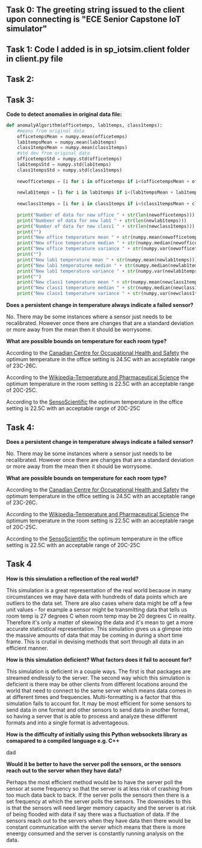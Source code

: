 ## Task 0: The greeting string issued to the client upon connecting is "ECE Senior Capstone IoT simulator"
## Task 1: Code I added is in sp_iotsim.client folder in client.py file
## Task 2: 
## Task 3: 
**Code to detect anomalies in original data file:**
```python 
def anomalyAlgorithm(officetemps, lab1temps, class1temps):
    #means from original data
    officetempsMean = numpy.mean(officetemps)
    lab1tempsMean = numpy.mean(lab1temps)
    class1tempsMean = numpy.mean(class1temps)
    #std dev from original data
    officetempsStd = numpy.std(officetemps)
    lab1tempsStd = numpy.std(lab1temps)
    class1tempsStd = numpy.std(class1temps)
    
    newofficetemps = [i for i in officetemps if i<(officetempsMean + officetempsStd)  and i>(officetempsMean - officetempsStd)]
    
    newlab1temps = [i for i in lab1temps if i<(lab1tempsMean + lab1tempsStd) and i>(lab1tempsMean - lab1tempsStd)]
    
    newclass1temps = [i for i in class1temps if i<(class1tempsMean + class1tempsStd) and i>(class1tempsMean - class1tempsStd)]
    
    print("Number of data for new office " + str(len(newofficetemps)))
    print("Numbeer of data for new lab1 " + str(len(newlab1temps)))
    print("Number of data for new class1 " + str(len(newclass1temps)))
    print("")
    print("New office temperature mean " + str(numpy.mean(newofficetemps)))
    print("New office temperature median " + str(numpy.median(newofficetemps)))
    print("New office temperature variance " + str(numpy.var(newofficetemps)))
    print("")
    print("New lab1 temperature mean " + str(numpy.mean(newlab1temps)))
    print("New lab1 temperaturee median " + str(numpy.median(newlab1temps)))
    print("New lab1 temperature variance " + str(numpy.var(newlab1temps)))
    print("")
    print("New class1 temperature mean " + str(numpy.mean(newclass1temps)))
    print("New class1 temperature median " + str(numpy.median(newclass1temps)))
    print("New class1 temperature variance " + str(numpy.var(newclass1temps)))
``` 
**Does a persistent change in temperature always indicate a failed sensor?**

No. There may be some instances where a sensor just needs to be recalibrated. However once there are changes that are a 
standard deviation or more away from the mean then it should be worrysome. 

**What are possible bounds on temperature for each room type?** 

According to the [Canadian Centre for Occupational Health and Safety](https://www.ccohs.ca/oshanswers/phys_agents/thermal_comfort.html#:~:text=Recommendations%20provided%20by%20CSA%20Z412,of%2020%2D23.5%C2%B0C) the optimum temperature in the office setting is 24.5C with an acceptable range of 23C-26C. 

According to the [Wikipedia-Temperature and Pharmaceutical Science](https://en.wikipedia.org/wiki/Talk%3ARoom_temperature#:~:text=20%C2%B0C%20to%2025,listed%20on%20many%20pharmaceutical%20products.) the optimum temperature in the room setting is 22.5C with an acceptable range of 20C-25C.

According to the [SensoScientific](https://www.sensoscientific.com/blog-maintain-laboratory-temperature-humidity/#:~:text=In%20the%20United%20States%2C%20the,Other%20standards%20exist.) the optimum temperature in the office setting is 22.5C with an acceptable range of 20C-25C
## Task 4: 
**Does a persistent change in temperature always indicate a failed sensor?**

No. There may be some instances where a sensor just needs to be recalibrated. However once there are changes that are a 
standard deviation or more away from the mean then it should be worrysome. 

**What are possible bounds on temperature for each room type?** 

According to the [Canadian Centre for Occupational Health and Safety](https://www.ccohs.ca/oshanswers/phys_agents/thermal_comfort.html#:~:text=Recommendations%20provided%20by%20CSA%20Z412,of%2020%2D23.5%C2%B0C) the optimum temperature in the office setting is 24.5C with an acceptable range of 23C-26C. 

According to the [Wikipedia-Temperature and Pharmaceutical Science](https://en.wikipedia.org/wiki/Talk%3ARoom_temperature#:~:text=20%C2%B0C%20to%2025,listed%20on%20many%20pharmaceutical%20products.) the optimum temperature in the room setting is 22.5C with an acceptable range of 20C-25C.

According to the [SensoScientific](https://www.sensoscientific.com/blog-maintain-laboratory-temperature-humidity/#:~:text=In%20the%20United%20States%2C%20the,Other%20standards%20exist.) the optimum temperature in the office setting is 22.5C with an acceptable range of 20C-25C


## Task 4
**How is this simulation a reflection of the real world?**

This simulation is a great representation of the real world because in many circumstances we may have data with hundreds of data points which are outliers to the data set. There are also cases where data might be off a few unit values - for example a sensor might be transmitting data that tells us room temp is 27 degrees C when room temp may be 20 degrees C in reality. Therefore it's only a matter of skewing the data and it's mean to get a more accurate staticstical representation. This simulation gives us a glimpse into the massive amounts of data that may be coming in during a short time frame. This is crutial in devising methods that sort through all data in an efficient manner. 

**How is this simulation deficient? What factors does it fail to account for?**

This simulation is deficient in a couple ways. The first is that packages are streamed endlessly to the server. The second way which this simulation is deficient is there may be other clients from different locations around the world that need to connect to the same server which means data comes in at different times and frequencies. Multi-formatting is a factor that this simulation fails to account for. It may be most efficient for some sensors to send data in one format and other sensors to send data in another format, so having a server that is able to process and analyze these different formats and into a single format is adventageous. 

**How is the difficulty of initially using this Python websockets library as comapared to a compiled language e.g. C++**

dad

**Would it be better to have the server poll the sensors, or the sensors reach out to the server when they have data?**

Perhaps the most efficient method would be to have the server poll the sensor at some frequency so that the server is at less risk of crashing from too much data back to back. If the server polls the sensors then there is a set frequency at which the server polls the sensors. The downsides to this is that the sensors will need larger memory capacity and the server is at risk of being flooded with data if say there was a fluctuation of data. If the sensors reach out to the servers when they have data then there would be constant communication with the server which means that there is more eneergy consumed and the server is constantly running analysis on the data. 
